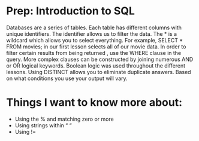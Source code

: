 # Prep: Introduction to SQL

Databases are a series of tables.  Each table has different columns with unique identifiers.  The identifier allows us to filter the data. The * is a wildcard which allows you to select everything.  For example, SELECT * FROM movies; in our first lesson selects all of our movie data.  In order to filter certain results from being returned , use the WHERE clause in the query.  More complex clauses can be constructed by joining numerous AND or OR logical keywords.  Boolean logic was used throughout the different lessons.  Using DISTINCT allows you to eliminate duplicate answers.  Based on what conditions you use your output will vary. 


# Things I want to know more about:
- Using the % and matching zero or more
- Using strings within “ “
- Using !=
